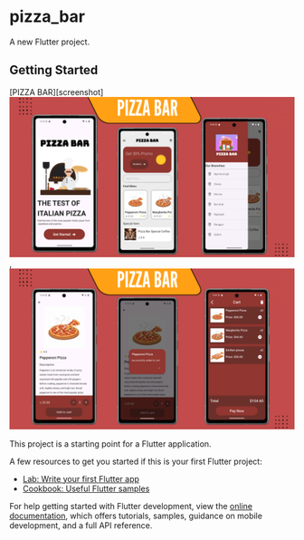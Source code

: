 # pizza_bar

A new Flutter project.

## Getting Started
[PIZZA BAR][screenshot]
![image](https://github.com/likhonahamedla/Pizza-Bar-app/blob/d9783406e22c4bf24ac781f82beafe8057d51275/PizzaBar1.png),
![image](https://github.com/likhonahamedla/Pizza-Bar-app/blob/d9783406e22c4bf24ac781f82beafe8057d51275/PizzaBar2.png)

This project is a starting point for a Flutter application.

A few resources to get you started if this is your first Flutter project:

- [Lab: Write your first Flutter app](https://docs.flutter.dev/get-started/codelab)
- [Cookbook: Useful Flutter samples](https://docs.flutter.dev/cookbook)

For help getting started with Flutter development, view the
[online documentation](https://docs.flutter.dev/), which offers tutorials,
samples, guidance on mobile development, and a full API reference.
